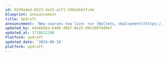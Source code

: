 ```yaml
---
id: 0249a4ed-8223-4a25-a1f1-349ebb63fc4e
blueprint: announcement
title: Updraft
announcement: 'New courses now live: <u> [Wallets, deployment](https://updraft.cyfrin.io/courses/wallet-and-deployment)</u> and <u> [formal verification](https://updraft.cyfrin.io/courses/formal-verification)</u>. Sign up to get started 🚀'
updated_by: 44a6b6ba-b406-4967-8e25-d04180f0d9ef
updated_at: 1718822298
Platform: updraft
updated_date: '2024-06-18'
platform: updraft
---
```

